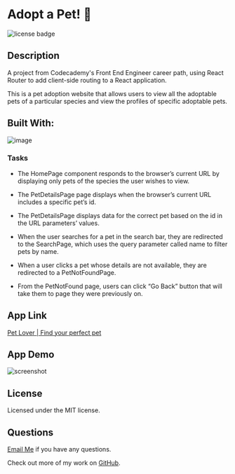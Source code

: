 # Adopt a Pet! 🐾
![license badge](https://img.shields.io/badge/license-MIT-blue)

## Description 

A project from Codecademy's Front End Engineer career path, using React Router to add client-side routing to a React application. 

This is a pet adoption website that allows users to view all the adoptable pets of a particular species and view the profiles of specific adoptable pets.

## Built With: 
![image](https://img.shields.io/badge/React_Router-CA4245?style=for-the-badge&logo=react-router&logoColor=white) 

### Tasks
* The HomePage component responds to the browser’s current URL by displaying only pets of the species the user wishes to view.

* The PetDetailsPage page displays when the browser’s current URL includes a specific pet’s id.

* The PetDetailsPage displays data for the correct pet based on the id in the URL parameters’ values.

* When the user searches for a pet in the search bar, they are redirected to the SearchPage, which uses the query parameter called name to filter pets by name.

* When a user clicks a pet whose details are not available, they are redirected to a PetNotFoundPage.

* From the PetNotFound page, users can click “Go Back” button that will take them to page they were previously on.

## App Link 

[Pet Lover | Find your perfect pet](https://adopt-a-pet-react-app.netlify.app)

## App Demo 
![screenshot](./adopt-a-pet.gif)

## License
Licensed under the MIT license.

## Questions 
[Email Me](Chloe.a.harris17@gmail.com) if you have any questions.

Check out more of my work on [GitHub](https://github.com/chloeharris1).




